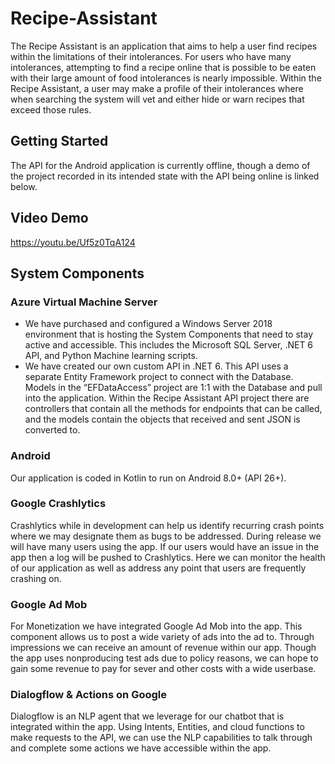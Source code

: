 # Recipe-Assistant
The Recipe Assistant is an application that aims to help a user find recipes within the limitations of their intolerances. For users who have many intolerances, attempting to find a recipe online that is possible to be eaten with their large amount of food intolerances is nearly impossible. Within the Recipe Assistant, a user may make a profile of their intolerances where when searching the system will vet and either hide or warn recipes that exceed those rules.
## Getting Started
The API for the Android application is currently offline, though a demo of the project recorded in its intended state with the API being online is linked below.
## Video Demo
https://youtu.be/Uf5z0TqA124
## System Components
### Azure Virtual Machine Server
- We have purchased and configured a Windows Server 2018 environment that is hosting the System Components that need to stay active and accessible. This includes the Microsoft SQL Server, .NET 6 API, and Python Machine learning scripts.
- We have created our own custom API in .NET 6. This API uses a separate Entity Framework project to connect with the Database. Models in the “EFDataAccess” project are 1:1 with the Database and pull into the application. Within the Recipe Assistant API project there are controllers that contain all the methods for endpoints that can be called, and the models contain the objects that received and sent JSON is converted to.
### Android
Our application is coded in Kotlin to run on Android 8.0+ (API 26+).
### Google Crashlytics
Crashlytics while in development can help us identify recurring crash points where we may designate them as bugs to be addressed. During release we will have many users using the app. If our users would have an issue in the app then a log will be pushed to Crashlytics. Here we can monitor the health of our application as well as address any point that users are frequently crashing on.
### Google Ad Mob
For Monetization we have integrated Google Ad Mob into the app. This component allows us to post a wide variety of ads into the ad to. Through impressions we can receive an amount of revenue within our app. Though the app uses nonproducing test ads due to policy reasons, we can hope to gain some revenue to pay for sever and other costs with a wide userbase.
### Dialogflow & Actions on Google
Dialogflow is an NLP agent that we leverage for our chatbot that is integrated within the app. Using Intents, Entities, and cloud functions to make requests to the API, we can use the NLP capabilities to talk through and complete some actions we have accessible within the app.

